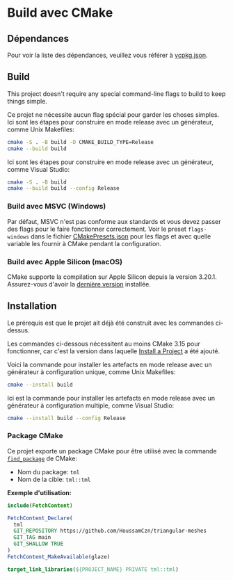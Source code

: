 # Build avec CMake

## Dépendances

Pour voir la liste des dépendances, veuillez vous référer à [vcpkg.json](vcpkg.json).

## Build

This project doesn't require any special command-line flags to build to keep
things simple.

Ce projet ne nécessite aucun flag spécial pour garder les choses simples.
Ici sont les étapes pour construire en mode release avec un générateur, comme
Unix Makefiles:

```sh
cmake -S . -B build -D CMAKE_BUILD_TYPE=Release
cmake --build build
```

Ici sont les étapes pour construire en mode release avec un générateur, comme
Visual Studio:

```sh
cmake -S . -B build
cmake --build build --config Release
```

### Build avec MSVC (Windows)

Par défaut, MSVC n'est pas conforme aux standards et vous devez passer des
flags pour le faire fonctionner correctement. Voir le preset `flags-windows`
dans le fichier [CMakePresets.json](CMakePresets.json) pour les flags et avec
quelle variable les fournir à CMake pendant la configuration.

### Build avec Apple Silicon (macOS)

CMake supporte la compilation sur Apple Silicon depuis la version 3.20.1.
Assurez-vous d'avoir la [dernière version][1] installée.

## Installation

Le prérequis est que le projet ait déjà été construit avec les commandes
ci-dessus.

Les commandes ci-dessous nécessitent au moins CMake 3.15 pour fonctionner,
car c'est la version dans laquelle [Install a Project][2] a été ajouté.

Voici la commande pour installer les artefacts en mode release avec un
générateur à configuration unique, comme Unix Makefiles:

```sh
cmake --install build
```

Ici est la commande pour installer les artefacts en mode release avec un
générateur à configuration multiple, comme Visual Studio:

```sh
cmake --install build --config Release
```

### Package CMake

Ce projet exporte un package CMake pour être utilisé avec la commande
[`find_package`][3] de CMake:

* Nom du package: `tml`
* Nom de la cible: `tml::tml`

**Exemple d'utilisation:**

```cmake
include(FetchContent)

FetchContent_Declare(
  tml
  GIT_REPOSITORY https://github.com/HoussamCzn/triangular-meshes
  GIT_TAG main
  GIT_SHALLOW TRUE
)
FetchContent_MakeAvailable(glaze)

target_link_libraries(${PROJECT_NAME} PRIVATE tml::tml)
```

[1]: https://cmake.org/download/
[2]: https://cmake.org/cmake/help/latest/manual/cmake.1.html#install-a-project
[3]: https://cmake.org/cmake/help/latest/command/find_package.html

